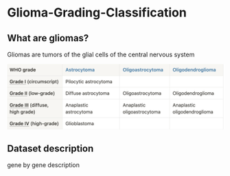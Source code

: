 # Glioma-Grading-Classification

## What are gliomas? 
Gliomas are tumors of the glial cells of the central nervous system

![Glioma types](https://github.com/irenebernardi/Glioma-Grading-Classification/blob/main/WHO_glioma_types.png)

## Dataset description 
gene by gene description 
